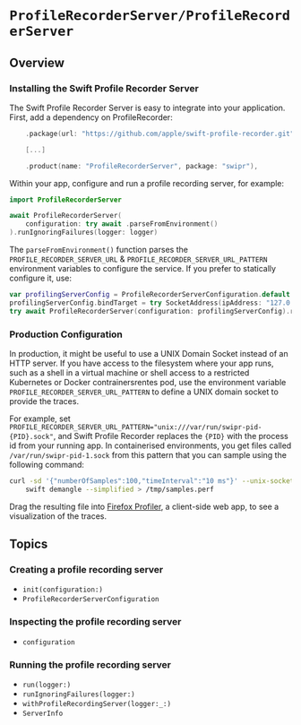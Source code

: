 # ``ProfileRecorderServer/ProfileRecorderServer``

## Overview

### Installing the Swift Profile Recorder Server

The Swift Profile Recorder Server is easy to integrate into your application.
First, add a dependency on ProfileRecorder:

```swift
    .package(url: "https://github.com/apple/swift-profile-recorder.git", .upToNextMinor(from: 0.3.0)),

    [...]

    .product(name: "ProfileRecorderServer", package: "swipr"),
```

Within your app, configure and run a profile recording server, for example:

```swift
import ProfileRecorderServer

await ProfileRecorderServer(
    configuration: try await .parseFromEnvironment()
).runIgnoringFailures(logger: logger)
```

The `parseFromEnvironment()` function parses the `PROFILE_RECORDER_SERVER_URL` & `PROFILE_RECORDER_SERVER_URL_PATTERN`
environment variables to configure the service.
If you prefer to statically configure it, use:

```swift
var profilingServerConfig = ProfileRecorderServerConfiguration.default
profilingServerConfig.bindTarget = try SocketAddress(ipAddress: "127.0.0.0", port: 7377)
try await ProfileRecorderServer(configuration: profilingServerConfig).run(logger: logger)
```

### Production Configuration

In production, it might be useful to use a UNIX Domain Socket instead of an HTTP server.
If you have access to the filesystem where your app runs, such as a shell in a virtual machine or shell access to a restricted Kubernetes or Docker contrainersrentes pod, use the environment variable `PROFILE_RECORDER_SERVER_URL_PATTERN` to define a UNIX domain socket to provide the traces.

For example, set `PROFILE_RECORDER_SERVER_URL_PATTERN="unix:///var/run/swipr-pid-{PID}.sock"`, and Swift Profile Recorder replaces the `{PID}` with the process id from your running app.
In containerised environments, you get files called `/var/run/swipr-pid-1.sock` from this pattern that you can sample using the following command:

```bash
curl -sd '{"numberOfSamples":100,"timeInterval":"10 ms"}' --unix-socket /var/run/swipr/pid-1.sock http://localhost | \
    swift demangle --simplified > /tmp/samples.perf
```

Drag the resulting file into [Firefox Profiler](https://profiler.firefox.com), a client-side web app, to see a visualization of the traces. 

## Topics

### Creating a profile recording server

- ``init(configuration:)``
- ``ProfileRecorderServerConfiguration``

### Inspecting the profile recording server

- ``configuration``

### Running the profile recording server

- ``run(logger:)``
- ``runIgnoringFailures(logger:)``
- ``withProfileRecordingServer(logger:_:)``
- ``ServerInfo``

